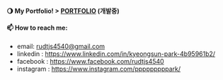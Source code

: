 #### 🌖 My Portfolio! > [PORTFOLIO](https://gngsn.github.io/) (개발중)


#### 📫 How to reach me:
- email: rudtjs4540@gmail.com
- linkedin : https://www.linkedin.com/in/kyeongsun-park-4b95961b2/
- facebook : https://www.facebook.com/rudtjs4540
- instagram : https://www.instagram.com/pppppppppark/



<!--
**gngsn/gngsn** is a ✨ _special_ ✨ repository because its `README.md` (this file) appears on your GitHub profile.

Here are some ideas to get you started:

#### 🔭 I’m currently working on  [SOPT](http://sopt.org/wp/)
- 🌱 I’m currently learning ...
- 👯 I’m looking to collaborate on ...
- 🤔 I’m looking for help with ...
- 💬 Ask me about ...
- 
- 😄 Pronouns: ...
- ⚡ Fun fact: ...
-->
